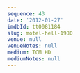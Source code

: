 ```yaml
---
sequence: 43
date: '2012-01-27'
imdbId: tt0081184
slug: motel-hell-1980
venue: null
venueNotes: null
medium: TCM HD
mediumNotes: null
---
```


